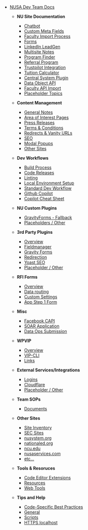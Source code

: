 - [NUSA Dev Team Docs](/)
	- **NU Site Documentation**
		- [Chatbot](nu-site-doc/chatbot.md)
		- [Custom Meta Fields](nu-site-doc/custom-meta-fields.md)
		- [Faculty Import Process](nu-site-doc/faculty-import-process.md)
		- [Forms](nu-site-doc/forms.md)
		- [LinkedIn LeadGen](nu-site-doc/linkedin-lead-gen.md)
		- [Multisite Notes](nu-site-doc/multisite.md)
		- [Program Finder](nu-site-doc/program-finder.md)
		- [Referral Program](nu-site-doc/referral-program.md)
		- [Trustpilot Integration](nu-site-doc/trustpilot-integration.md)
		- [Tuition Calculator](nu-site-doc/tuition-calculator.md)
		- [Central System Plugin](nu-site-doc/central-system.md)
		- [Data Object API](nu-site-doc/data-object.md)
		- [Faculty API Import](nu-site-doc/faculty-api-import.md)
		- [Placeholder Topics](nu-site-doc/placeholder-topics.md)
	- **Content Management**
		- [General Notes](content-management/general-notes.md)
		- [Area of Interest Pages](content-management/areas-of-interest.md)
		- [Press Releases](content-management/press-releases.md)
		- [Terms & Conditions](content-management/terms-conditions.md)
		- [Redirects & Vanity URLs](content-management/redirect-vanity-urls.md)
		- [SEO](content-management/seo.md)
		- [Modal Popups](content-management/modals.md)
		- [Other Sites](content-management/other-sites.md)
	- **Dev Workflows**
		- [Build Process](dev-workflows/build-process.md)
		- [Code Releases](dev-workflows/code-releases.md)
		- [Linting](dev-workflows/linting.md)
		- [Local Environment Setup](dev-workflows/local-environment-import.md)
		- [Standard Dev Workflow](dev-workflows/standard-dev-workflow.md)
		- [Github Copilot](dev-workflows/github-copiliot.md)
		- [Copilot Cheat Sheet](dev-workflows/github-copiliot-cheat-sheet.md)
	- **NU Custom Plugins**
		- [GravityForms - Fallback](nu-plugins-docs/gf-fallback.md)
		- [Placeholders / Other](nu-plugins-docs/placeholder.md)
	- **3rd Party Plugins**
		- [Overview](third-party-plugins/overview.md)
		- [Fieldmanager](third-party-plugins/fieldmanager.md)
		- [Gravity Forms](third-party-plugins/gravity-forms.md)
		- [Redirection](third-party-plugins/redirection.md)
		- [Yoast SEO](third-party-plugins/yoast.md)
		- [Placeholder / Other](third-party-plugins/placeholder.md)

	- **RFI Forms**
		- [Overview](rfi-forms/overview.md)
		- [Data routing](rfi-forms/data-routing.md)
		- [Custom Settings](rfi-forms/custom-settings.md)
		- [App Step 1 Form](rfi-forms/app-step-one.md)
	- **Misc**
		- [Facebook CAPI](misc/facebook-capi.md)
		- [SOAR Application](misc/soar-application.md)
		- [Data Ops Submission](misc/submitting-data-to-data-ops.md)
	- **WPVIP**
		- [Overview](wpvip/overview.md)
		- [VIP-CLI](wpvip/vip-cli.md)
		- [Links](wpvip/links.md)
	- **External Services/Integrations**
		- [Logins](external-services-integrations/overview.md)
		- [Cloudflare](external-services-integrations/cloudflare.md)
		- [Placeholder / Other](external-services-integrations/placeholder.md)
	- **Team SOPs**
		- [Documents](team-sops/documents.md)
	- **Other Sites**
		- [Site Inventory](other-sites/site-inventory.md)
		- [SEC Sites](other-sites/sec-sites.md)
		- [nusystem.org](other-sites/nusystem-org.md)
		- [nationaled.org](other-sites/nationaled-org.md)
		- [ncu.edu](other-sites/ncu-edu.md)
		- [nusaservices.com](other-sites/nusaservices-com.md)
		- [etc...](#)
	- **Tools & Resoruces**
		- [Code Editor Extensions](tools/code-editor-extensions.md)
		- [Resources](tools/resources.md)
		- [Web Tools](tools/web-tools.md)
	- **Tips and Help**
		- [Code-Specific Best Practices](tips-and-help/best-practices.md)
		- [General](tips-and-help/general.md)
		- [Scripts](tips-and-help/scripts.md)
		- [HTTPS localhost](tips-and-help/https-localhost.md)
